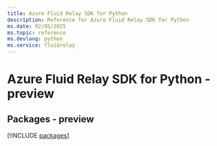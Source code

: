 ```yaml
---
title: Azure Fluid Relay SDK for Python
description: Reference for Azure Fluid Relay SDK for Python
ms.date: 02/05/2025
ms.topic: reference
ms.devlang: python
ms.service: fluidrelay
---
```

# Azure Fluid Relay SDK for Python - preview
## Packages - preview
[!INCLUDE [packages](fluid-relay-index.md)]